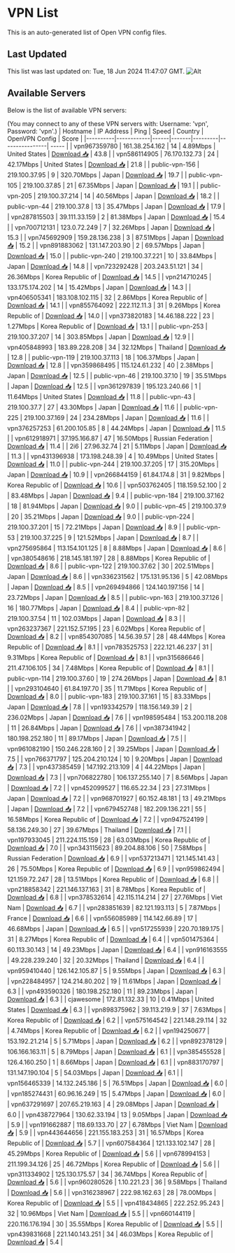 # VPN List

This is an auto-generated list of Open VPN config files.

## Last Updated

This list was last updated on: Tue, 18 Jun 2024 11:47:07 GMT.
![Alt](https://repobeats.axiom.co/api/embed/186b98318ef1479477931607c1ad7d823f12451f.svg "Repobeats analytics image")

## Available Servers

Below is the list of available VPN servers:

(You may connect to any of these VPN servers with: Username: 'vpn', Password: 'vpn'.)
| Hostname | IP Address | Ping | Speed | Country | OpenVPN Config | Score |
|----------|------------|------|-------|---------|----------------| ----- |
| vpn967359780 | 161.38.254.162 | 14 | 4.89Mbps | United States | [Download 📥](./configs/server_0_US.ovpn) | 43.8 |
| vpn586114905 | 76.170.132.73 | 24 | 42.17Mbps | United States | [Download 📥](./configs/server_1_US.ovpn) | 21.8 |
| public-vpn-156 | 219.100.37.95 | 9 | 320.70Mbps | Japan | [Download 📥](./configs/server_2_JP.ovpn) | 19.7 |
| public-vpn-105 | 219.100.37.85 | 21 | 67.35Mbps | Japan | [Download 📥](./configs/server_3_JP.ovpn) | 19.1 |
| public-vpn-205 | 219.100.37.214 | 14 | 40.56Mbps | Japan | [Download 📥](./configs/server_4_JP.ovpn) | 18.2 |
| public-vpn-44 | 219.100.37.8 | 13 | 35.47Mbps | Japan | [Download 📥](./configs/server_5_JP.ovpn) | 17.9 |
| vpn287815503 | 39.111.33.159 | 2 | 81.38Mbps | Japan | [Download 📥](./configs/server_6_JP.ovpn) | 15.4 |
| vpn700712131 | 123.0.72.249 | 7 | 32.26Mbps | Japan | [Download 📥](./configs/server_7_JP.ovpn) | 15.3 |
| vpn745692909 | 159.28.136.238 | 3 | 87.51Mbps | Japan | [Download 📥](./configs/server_8_JP.ovpn) | 15.2 |
| vpn891883062 | 131.147.203.90 | 2 | 69.57Mbps | Japan | [Download 📥](./configs/server_9_JP.ovpn) | 15.0 |
| public-vpn-240 | 219.100.37.221 | 10 | 33.84Mbps | Japan | [Download 📥](./configs/server_10_JP.ovpn) | 14.8 |
| vpn723292428 | 203.243.51.121 | 34 | 26.36Mbps | Korea Republic of | [Download 📥](./configs/server_11_KR.ovpn) | 14.5 |
| vpn214710245 | 133.175.174.202 | 14 | 15.42Mbps | Japan | [Download 📥](./configs/server_12_JP.ovpn) | 14.3 |
| vpn406505341 | 183.108.102.115 | 32 | 2.86Mbps | Korea Republic of | [Download 📥](./configs/server_13_KR.ovpn) | 14.1 |
| vpn855764092 | 222.112.11.3 | 31 | 9.26Mbps | Korea Republic of | [Download 📥](./configs/server_14_KR.ovpn) | 14.0 |
| vpn373820183 | 14.46.188.222 | 23 | 1.27Mbps | Korea Republic of | [Download 📥](./configs/server_15_KR.ovpn) | 13.1 |
| public-vpn-253 | 219.100.37.207 | 14 | 303.85Mbps | Japan | [Download 📥](./configs/server_16_JP.ovpn) | 12.9 |
| vpn405848993 | 183.89.228.208 | 34 | 32.12Mbps | Thailand | [Download 📥](./configs/server_17_TH.ovpn) | 12.8 |
| public-vpn-119 | 219.100.37.113 | 18 | 106.37Mbps | Japan | [Download 📥](./configs/server_18_JP.ovpn) | 12.8 |
| vpn359868495 | 115.124.61.232 | 40 | 2.38Mbps | Japan | [Download 📥](./configs/server_19_JP.ovpn) | 12.5 |
| public-vpn-46 | 219.100.37.10 | 19 | 35.51Mbps | Japan | [Download 📥](./configs/server_20_JP.ovpn) | 12.5 |
| vpn361297839 | 195.123.240.66 | 1 | 11.64Mbps | United States | [Download 📥](./configs/server_21_US.ovpn) | 11.8 |
| public-vpn-43 | 219.100.37.7 | 27 | 43.30Mbps | Japan | [Download 📥](./configs/server_22_JP.ovpn) | 11.6 |
| public-vpn-225 | 219.100.37.169 | 24 | 234.28Mbps | Japan | [Download 📥](./configs/server_23_JP.ovpn) | 11.6 |
| vpn376257253 | 61.200.105.85 | 8 | 44.24Mbps | Japan | [Download 📥](./configs/server_24_JP.ovpn) | 11.5 |
| vpn612918971 | 37.195.166.87 | 47 | 16.50Mbps | Russian Federation | [Download 📥](./configs/server_25_RU.ovpn) | 11.4 |
| 2i6 | 27.96.32.74 | 21 | 5.11Mbps | Japan | [Download 📥](./configs/server_26_JP.ovpn) | 11.3 |
| vpn431396938 | 173.198.248.39 | 4 | 10.49Mbps | United States | [Download 📥](./configs/server_27_US.ovpn) | 11.0 |
| public-vpn-244 | 219.100.37.205 | 17 | 315.20Mbps | Japan | [Download 📥](./configs/server_28_JP.ovpn) | 10.9 |
| vpn266844159 | 61.84.174.8 | 31 | 9.82Mbps | Korea Republic of | [Download 📥](./configs/server_29_KR.ovpn) | 10.6 |
| vpn503762405 | 118.159.52.100 | 2 | 83.48Mbps | Japan | [Download 📥](./configs/server_30_JP.ovpn) | 9.4 |
| public-vpn-184 | 219.100.37.162 | 18 | 81.94Mbps | Japan | [Download 📥](./configs/server_31_JP.ovpn) | 9.0 |
| public-vpn-45 | 219.100.37.9 | 20 | 35.21Mbps | Japan | [Download 📥](./configs/server_32_JP.ovpn) | 9.0 |
| public-vpn-224 | 219.100.37.201 | 15 | 72.21Mbps | Japan | [Download 📥](./configs/server_33_JP.ovpn) | 8.9 |
| public-vpn-53 | 219.100.37.225 | 9 | 121.52Mbps | Japan | [Download 📥](./configs/server_34_JP.ovpn) | 8.7 |
| vpn275695864 | 113.154.101.125 | 8 | 8.88Mbps | Japan | [Download 📥](./configs/server_35_JP.ovpn) | 8.6 |
| vpn380548616 | 218.145.181.197 | 28 | 8.88Mbps | Korea Republic of | [Download 📥](./configs/server_36_KR.ovpn) | 8.6 |
| public-vpn-122 | 219.100.37.62 | 30 | 202.51Mbps | Japan | [Download 📥](./configs/server_37_JP.ovpn) | 8.6 |
| vpn336231562 | 175.131.95.136 | 5 | 42.08Mbps | Japan | [Download 📥](./configs/server_38_JP.ovpn) | 8.5 |
| vpn269494866 | 124.140.197.156 | 14 | 23.72Mbps | Japan | [Download 📥](./configs/server_39_JP.ovpn) | 8.5 |
| public-vpn-163 | 219.100.37.126 | 16 | 180.77Mbps | Japan | [Download 📥](./configs/server_40_JP.ovpn) | 8.4 |
| public-vpn-82 | 219.100.37.54 | 11 | 102.03Mbps | Japan | [Download 📥](./configs/server_41_JP.ovpn) | 8.3 |
| vpn263237367 | 221.152.57.195 | 23 | 6.02Mbps | Korea Republic of | [Download 📥](./configs/server_42_KR.ovpn) | 8.2 |
| vpn854307085 | 14.56.39.57 | 28 | 48.44Mbps | Korea Republic of | [Download 📥](./configs/server_43_KR.ovpn) | 8.1 |
| vpn783525753 | 222.121.46.237 | 31 | 9.31Mbps | Korea Republic of | [Download 📥](./configs/server_44_KR.ovpn) | 8.1 |
| vpn315686646 | 211.47.106.105 | 34 | 7.48Mbps | Korea Republic of | [Download 📥](./configs/server_45_KR.ovpn) | 8.1 |
| public-vpn-114 | 219.100.37.60 | 19 | 274.26Mbps | Japan | [Download 📥](./configs/server_46_JP.ovpn) | 8.1 |
| vpn293104640 | 61.84.197.70 | 35 | 11.71Mbps | Korea Republic of | [Download 📥](./configs/server_47_KR.ovpn) | 8.0 |
| public-vpn-183 | 219.100.37.161 | 15 | 83.33Mbps | Japan | [Download 📥](./configs/server_48_JP.ovpn) | 7.8 |
| vpn193342579 | 118.156.149.39 | 2 | 236.02Mbps | Japan | [Download 📥](./configs/server_49_JP.ovpn) | 7.6 |
| vpn198595484 | 153.200.118.208 | 11 | 26.84Mbps | Japan | [Download 📥](./configs/server_50_JP.ovpn) | 7.6 |
| vpn387341942 | 180.198.252.180 | 11 | 89.17Mbps | Japan | [Download 📥](./configs/server_51_JP.ovpn) | 7.5 |
| vpn961082190 | 150.246.228.160 | 2 | 39.25Mbps | Japan | [Download 📥](./configs/server_52_JP.ovpn) | 7.5 |
| vpn766371797 | 125.204.210.124 | 10 | 9.20Mbps | Japan | [Download 📥](./configs/server_53_JP.ovpn) | 7.3 |
| vpn437385459 | 147.192.213.109 | 4 | 44.22Mbps | Japan | [Download 📥](./configs/server_54_JP.ovpn) | 7.3 |
| vpn706822780 | 106.137.255.140 | 7 | 8.56Mbps | Japan | [Download 📥](./configs/server_55_JP.ovpn) | 7.2 |
| vpn452099527 | 116.65.22.34 | 23 | 27.31Mbps | Japan | [Download 📥](./configs/server_56_JP.ovpn) | 7.2 |
| vpn968701927 | 60.152.48.181 | 13 | 49.21Mbps | Japan | [Download 📥](./configs/server_57_JP.ovpn) | 7.2 |
| vpn679452748 | 182.209.136.221 | 55 | 16.58Mbps | Korea Republic of | [Download 📥](./configs/server_58_KR.ovpn) | 7.2 |
| vpn947524199 | 58.136.249.30 | 27 | 39.67Mbps | Thailand | [Download 📥](./configs/server_59_TH.ovpn) | 7.1 |
| vpn197933045 | 211.224.115.159 | 28 | 63.03Mbps | Korea Republic of | [Download 📥](./configs/server_60_KR.ovpn) | 7.0 |
| vpn343115623 | 89.204.88.106 | 50 | 7.58Mbps | Russian Federation | [Download 📥](./configs/server_61_RU.ovpn) | 6.9 |
| vpn537213471 | 121.145.141.43 | 26 | 75.50Mbps | Korea Republic of | [Download 📥](./configs/server_62_KR.ovpn) | 6.9 |
| vpn959862494 | 121.159.72.247 | 28 | 13.51Mbps | Korea Republic of | [Download 📥](./configs/server_63_KR.ovpn) | 6.8 |
| vpn218858342 | 221.146.137.163 | 31 | 8.78Mbps | Korea Republic of | [Download 📥](./configs/server_64_KR.ovpn) | 6.8 |
| vpn378532614 | 42.115.114.214 | 27 | 27.76Mbps | Viet Nam | [Download 📥](./configs/server_65_VN.ovpn) | 6.7 |
| vpn283851639 | 82.121.193.113 | 5 | 7.87Mbps | France | [Download 📥](./configs/server_66_FR.ovpn) | 6.6 |
| vpn556085989 | 114.142.66.89 | 17 | 46.68Mbps | Japan | [Download 📥](./configs/server_67_JP.ovpn) | 6.5 |
| vpn517255939 | 220.70.189.175 | 31 | 8.27Mbps | Korea Republic of | [Download 📥](./configs/server_68_KR.ovpn) | 6.4 |
| vpn501475364 | 60.113.30.143 | 14 | 49.23Mbps | Japan | [Download 📥](./configs/server_69_JP.ovpn) | 6.4 |
| vpn916163555 | 49.228.239.240 | 32 | 20.32Mbps | Thailand | [Download 📥](./configs/server_70_TH.ovpn) | 6.4 |
| vpn959410440 | 126.142.105.87 | 5 | 9.55Mbps | Japan | [Download 📥](./configs/server_71_JP.ovpn) | 6.3 |
| vpn228484957 | 124.214.80.202 | 19 | 11.61Mbps | Japan | [Download 📥](./configs/server_72_JP.ovpn) | 6.3 |
| vpn493590326 | 180.198.252.180 | 11 | 89.23Mbps | Japan | [Download 📥](./configs/server_73_JP.ovpn) | 6.3 |
| cjawesome | 172.81.132.33 | 10 | 0.41Mbps | United States | [Download 📥](./configs/server_74_US.ovpn) | 6.3 |
| vpn898375962 | 39.113.219.9 | 37 | 7.63Mbps | Korea Republic of | [Download 📥](./configs/server_75_KR.ovpn) | 6.2 |
| vpn575164542 | 221.148.29.114 | 32 | 4.74Mbps | Korea Republic of | [Download 📥](./configs/server_76_KR.ovpn) | 6.2 |
| vpn194250677 | 153.192.21.214 | 5 | 5.71Mbps | Japan | [Download 📥](./configs/server_77_JP.ovpn) | 6.2 |
| vpn892378129 | 106.166.163.11 | 5 | 8.79Mbps | Japan | [Download 📥](./configs/server_78_JP.ovpn) | 6.1 |
| vpn385455528 | 126.4.160.250 | 1 | 8.66Mbps | Japan | [Download 📥](./configs/server_79_JP.ovpn) | 6.1 |
| vpn883170797 | 131.147.190.104 | 5 | 54.03Mbps | Japan | [Download 📥](./configs/server_80_JP.ovpn) | 6.1 |
| vpn156465339 | 14.132.245.186 | 5 | 76.51Mbps | Japan | [Download 📥](./configs/server_81_JP.ovpn) | 6.0 |
| vpn185274431 | 60.96.16.249 | 15 | 5.47Mbps | Japan | [Download 📥](./configs/server_82_JP.ovpn) | 6.0 |
| vpn637291697 | 207.65.219.163 | 4 | 29.08Mbps | Japan | [Download 📥](./configs/server_83_JP.ovpn) | 6.0 |
| vpn438727964 | 130.62.33.194 | 13 | 9.05Mbps | Japan | [Download 📥](./configs/server_84_JP.ovpn) | 5.9 |
| vpn191662887 | 118.69.133.70 | 27 | 6.78Mbps | Viet Nam | [Download 📥](./configs/server_85_VN.ovpn) | 5.9 |
| vpn443644656 | 221.155.183.253 | 31 | 16.57Mbps | Korea Republic of | [Download 📥](./configs/server_86_KR.ovpn) | 5.7 |
| vpn607584364 | 121.133.102.147 | 28 | 45.29Mbps | Korea Republic of | [Download 📥](./configs/server_87_KR.ovpn) | 5.6 |
| vpn678994153 | 211.199.34.126 | 25 | 46.72Mbps | Korea Republic of | [Download 📥](./configs/server_88_KR.ovpn) | 5.6 |
| vpn311334902 | 125.130.175.57 | 34 | 36.74Mbps | Korea Republic of | [Download 📥](./configs/server_89_KR.ovpn) | 5.6 |
| vpn960280526 | 1.10.221.23 | 36 | 9.58Mbps | Thailand | [Download 📥](./configs/server_90_TH.ovpn) | 5.6 |
| vpn316238967 | 222.98.162.63 | 28 | 78.00Mbps | Korea Republic of | [Download 📥](./configs/server_91_KR.ovpn) | 5.5 |
| vpn418434865 | 222.252.95.243 | 32 | 10.96Mbps | Viet Nam | [Download 📥](./configs/server_92_VN.ovpn) | 5.5 |
| vpn660144119 | 220.116.176.194 | 30 | 35.55Mbps | Korea Republic of | [Download 📥](./configs/server_93_KR.ovpn) | 5.5 |
| vpn439831668 | 221.140.143.251 | 34 | 46.03Mbps | Korea Republic of | [Download 📥](./configs/server_94_KR.ovpn) | 5.4 |
